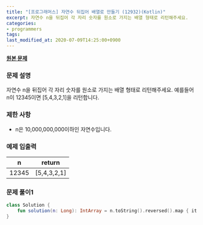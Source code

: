 ```yaml
---
title: "[프로그래머스] 자연수 뒤집어 배열로 만들기 (12932)(Kotlin)"
excerpt: 자연수 n을 뒤집어 각 자리 숫자를 원소로 가지는 배열 형태로 리턴해주세요.
categories:
- programmers
tags:
last_modified_at: 2020-07-09T14:25:00+0900
---
```


**[원본 문제](https://programmers.co.kr/learn/courses/30/lessons/12932)**

### 문제 설명

자연수 n을 뒤집어 각 자리 숫자를 원소로 가지는 배열 형태로 리턴해주세요.
예를들어 n이 12345이면 [5,4,3,2,1]을 리턴합니다.

### 제한 사항

  * n은 10,000,000,000이하인 자연수입니다.

### 예제 입출력

|n|return|
|-|-|
|12345|[5,4,3,2,1]|

### 문제 풀이1

```kotlin
class Solution {
    fun solution(n: Long): IntArray = n.toString().reversed().map { it.toInt() - 48 }.toIntArray()
}
```
